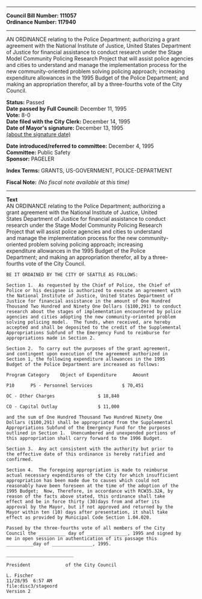 * * * * *  
  
**Council Bill Number: [](#h0)[](#h2)111057**   
**Ordinance Number: 117940**  
  
* * * * *  
  
AN ORDINANCE relating to the Police Department; authorizing a grant agreement with the National Institute of Justice, United States Department of Justice for financial assistance to conduct research under the Stage Model Community Policing Research Project that will assist police agencies and cities to understand and manage the implementation process for the new community-oriented problem solving policing approach; increasing expenditure allowances in the 1995 Budget of the Police Department; and making an appropriation therefor, all by a three-fourths vote of the City Council.  
  
**Status:** Passed   
**Date passed by Full Council:** December 11, 1995   
**Vote:** 8-0   
**Date filed with the City Clerk:** December 14, 1995   
**Date of Mayor's signature:** December 13, 1995   
[(about the signature date)](/~public/approvaldate.htm)   
  
  
**Date introduced/referred to committee:** December 4, 1995   
**Committee:** Public Safety   
**Sponsor:** PAGELER   
  
**Index Terms:** GRANTS, US-GOVERNMENT, POLICE-DEPARTMENT  
  
**Fiscal Note:** *(No fiscal note available at this time)*  
  
* * * * *  
  
**Text**  
    AN ORDINANCE relating to the Police Department; authorizing a  
    grant agreement with the National Institute of Justice, United  
    States Department of Justice for financial assistance to conduct  
    research under the Stage Model Community Policing Research  
    Project that will assist police agencies and cities to understand  
    and manage the implementation process for the new community-  
    oriented problem solving policing approach; increasing  
    expenditure allowances in the 1995 Budget of the Police  
    Department; and making an appropriation therefor, all by a three-  
    fourths vote of the City Council.  
  
    BE IT ORDAINED BY THE CITY OF SEATTLE AS FOLLOWS:  
  
    Section 1.  As requested by the Chief of Police, the Chief of  
    Police or his designee is authorized to execute an agreement with  
    the National Institute of Justice, United States Department of  
    Justice for financial assistance in the amount of One Hundred  
    Thousand Two Hundred and Ninety One Dollars ($100,291) to conduct  
    research about the stages of implementation encountered by police  
    agencies and cities adopting the new community-oriented problem  
    solving policing model.  The funds, when received, are hereby  
    accepted and shall be deposited to the credit of the Supplemental  
    Appropriations Subfund of the Emergency Fund to reimburse for  
    appropriations made in Section 2.  
  
    Section 2.  To carry out the purposes of the grant agreement,  
    and contingent upon execution of the agreement authorized in  
    Section 1, the following expenditure allowances in the 1995  
    Budget of the Police Department are increased as follows:  
  
    Program Category    Object of Expenditure      Amount  
  
    P10      PS - Personnel Services           $ 70,451  
  
    OC - Other Charges                $ 18,840  
  
    CO - Capital Outlay               $ 11,000  
  
    and the sum of One Hundred Thousand Two Hundred Ninety One  
    Dollars ($100,291) shall be appropriated from the Supplemental  
    Appropriations Subfund of the Emergency Fund for the purposes  
    outlined in Section 1.  Unencumbered and unexpended portions of  
    this appropriation shall carry forward to the 1996 Budget.  
  
    Section 3.  Any act consistent with the authority but prior to  
    the effective date of this ordinance is hereby ratified and  
    confirmed.  
  
    Section 4.  The foregoing appropriation is made to reimburse  
    actual necessary expenditures of the City for which insufficient  
    appropriation has been made due to causes which could not  
    reasonably have been foreseen at the time of the adoption of the  
    1995 Budget;  Now, Therefore, in accordance with RCW35.32A, by  
    reason of the facts above stated, this ordinance shall take  
    effect and be in force thirty (30)days from and after its  
    approval by the Mayor, but if not approved and returned by the  
    Mayor within ten (10) days after presentation, it shall take  
    effect as provided by Municipal Code Section 1.04.020.  
  
    Passed by the three-fourths vote of all members of the City  
    Council the __________ day of _______________, 1995 and signed by  
    me in open session in authentication of its passage this  
    __________day of _______________, 1995.  
  
    _________________________  
  
    President             of the City Council  
  
    L. Fischer  
    11/28/95  6:57 AM  
    file:disc3/stageord  
    Version 2  

